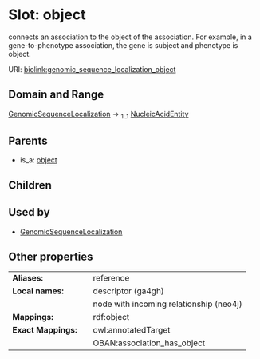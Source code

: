 
# Slot: object


connects an association to the object of the association. For example, in a gene-to-phenotype association, the gene is subject and phenotype is object.

URI: [biolink:genomic_sequence_localization_object](https://w3id.org/biolink/genomic_sequence_localization_object)


## Domain and Range

[GenomicSequenceLocalization](GenomicSequenceLocalization.md) &#8594;  <sub>1..1</sub> [NucleicAcidEntity](NucleicAcidEntity.md)

## Parents

 *  is_a: [object](object.md)

## Children


## Used by

 * [GenomicSequenceLocalization](GenomicSequenceLocalization.md)

## Other properties

|  |  |  |
| --- | --- | --- |
| **Aliases:** | | reference |
| **Local names:** | | descriptor (ga4gh) |
|  | | node with incoming relationship (neo4j) |
| **Mappings:** | | rdf:object |
| **Exact Mappings:** | | owl:annotatedTarget |
|  | | OBAN:association_has_object |

